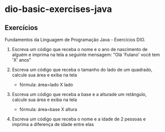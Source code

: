 # dio-basic-exercises-java

## Exercícios 
Fundamentos da Linguagem de Programação Java - Exercícios DIO.

1. Escreva um código que receba o nome e o ano de nascimento de alguém e imprima na tela a seguinte mensagem: "Olá 'Fulano' você tem 'X' anos"

2. Escreva um código que receba o tamanho do lado de um quadrado, calcule sua área e exiba na tela
   - fórmula: área=lado X lado

3. Escreva um código que receba a base e a alturade um retângulo, calcule sua área e exiba na tela
   - fórmula: área=base X altura

4. Escreva um código que receba o nome e a idade de 2 pessoas e imprima a diferença de idade entre elas
